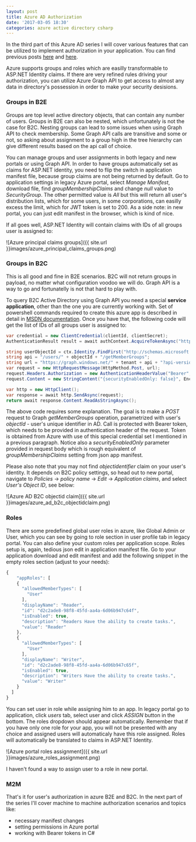```yaml
---
layout: post
title: Azure AD Authorization
date: '2017-03-05 18:30'
categories: azure active directory csharp
---
```


In the third part of this Azure AD series I will cover various features that can be utilized to implement authorization in your application. You can find previous posts [here][part1] and [here][part2].

[part1]: http://benetkiewicz.github.io/blog/azure/active/directory/csharp/2016/12/30/azure-ad-authentication.html
[part2]: http://benetkiewicz.github.io/blog/azure/active/directory/csharp/2017/02/05/authentication-in-azure-ad-b2c.html

Azure supports groups and roles which are easilly transformable to ASP.NET Identity claims. If there are very refined rules driving your authorization, you can utilize Azure Graph API to get access to almost any data in directory's possession in order to make your security desisions.

### Groups in B2E

Groups are top level active directory objects, that can contain any number of users. Groups in B2E can also be nested, which unfortunately is not the case for B2C. Nesting groups can lead to some issues when using Graph API to check membership. Some Graph API calls are transitive and some or not, so asking about assignment to a group high in the tree hierarchy can give different results based on the api call of choice.

You can manage groups and user assignments in both legacy and new portals or using Graph API. In order to have groups automatically set as claims for ASP.NET identity, you need to flip the switch in application manifest file, because group claims are not being returned by default. Go to application settings in legacy Azure portal, select _Manage Manifest_, download file, find _groupMembershipClaims_ and change _null_ value to _SecurityGroup_. The other permitted value is _All_ but this will return all user's distribution lists, which for some users, in some corporations, can easilly excess the limit, which for JWT token is set to 200. As a side note: in new portal, you can just edit manifest in the browser, which is kind of nice.

If all goes well, ASP.NET Identity will contain claims with IDs of all groups user is assigned to:

![Azure principal claims groups]({{ site.url }}images/azure_principal_claims_groups.png)

### Groups in B2C

This is all good and fine in B2E scenarios. B2C will not return groups in payload, no matter what configuration voodoo we will do. Graph API is a way to go and fortunatelly is not that hard to play with.

To query B2C Active Directory using Graph API you need a special __service application__, other than the one you are currently working with. Set of powershell commands required to create this azure app is described in detail in [MSDN documentation][msdndoc]. Once you have that, the following code will get the list of IDs of all groups user is assigned to:

[msdndoc]: https://docs.microsoft.com/en-us/azure/active-directory-b2c/active-directory-b2c-devquickstarts-graph-dotnet#register-a-service-application-in-your-tenant

```csharp
var credential = new ClientCredential(clientId, clientSecret);
AuthenticationResult result = await authContext.AcquireTokenAsync("https://graph.windows.net/", credential);

string userObjectId = ctx.Identity.FindFirst("http://schemas.microsoft.com/identity/claims/objectidentifier").Value;
string api = "/users/" + objectId + "/getMemberGroups";
string url = "https://graph.windows.net/" + tenant + api + "?api-version=1.6";
var request = new HttpRequestMessage(HttpMethod.Post, url);
request.Headers.Authorization = new AuthenticationHeaderValue("Bearer", result.AccessToken);
request.Content = new StringContent("{securityEnabledOnly: false}", Encoding.UTF8, "application/json");

var http = new HttpClient();
var response = await http.SendAsync(request);
return await response.Content.ReadAsStringAsync();
```

The above code requires some explanation. The goal is to make a _POST_ request to Graph _getMemberGroups_ operation, parametrized with user's _objectId_ - user's unique identifier in AD. Call is protected with Bearer token, which needs to be provided in authentication header of the request. Token is obtained from Azure with use of this special credential set I mentioned in a previous paragraph. Notice also a _securityEnabledOnly_ parameter provided in request body which is rough equivalent of _groupMembershipClaims_ setting from json app manifest.

Please also note that you may not find _objectidentifier_ claim on your user's identity. It depends on B2C policy settings, so head out to new portal, navigate to _Policies_ -> _policy name_ -> _Edit_ -> _Application claims_, and select _User's Object ID_, see below:

![Azure AD B2C objectid claim]({{ site.url }}images/azure_ad_b2c_objectidclaim.png)

### Roles

There are some predefined global user roles in azure, like Global Admin or User, which you can see by going to role section in user profile tab in legacy portal. You can also define your custom roles per application scope. Roles setup is, again, tedious json edit in application manifest file. Go to your application download and edit manifest and add the following snippet in the empty roles section (adjust to your needs):

```javascript
{
    "appRoles": [
    {
      "allowedMemberTypes": [
        "User"
      ],
      "displayName": "Reader",
      "id": "d2c2ade8-98f8-45fd-aa4a-6d06b947c64f",
      "isEnabled": true,
      "description": "Readers Have the ability to create tasks.",
      "value": "Reader"
    },
    {
      "allowedMemberTypes": [
        "User"
      ],
      "displayName": "Writer",
      "id": "d2c2ade8-98f8-45fd-aa4a-6d06b947c65f",
      "isEnabled": true,
      "description": "Writers Have the ability to create tasks.",
      "value": "Writer"
    }
  ]
}
```

You can set user in role while assigning him to an app. In legacy portal go to application, click _users_ tab, select user and click _ASSIGN_ button in the bottom. The roles dropdown should appear automatically. Remember that if you have only one role for your app, you will not be presented with any choice and assigned users will automaticaly have this role assigned. Roles will automatically be translated to claims in ASP.NET Identity.

![Azure portal roles assignment]({{ site.url }}images/azure_roles_assignment.png)

I haven't found a way to assign user to a role in new portal.

### M2M

That's it for user's authorization in azure B2E and B2C. In the next part of the series I'll cover machine to machine authorization scenarios and topics like:

* necessary manifest changes
* setting permissions in Azure portal
* working with Bearer tokens in C#
